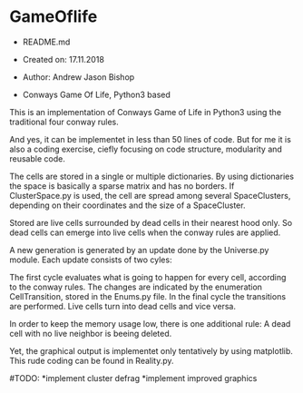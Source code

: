 # GameOflife

 * README.md

 *   Created on:         17.11.2018
 *   Author:             Andrew Jason Bishop

 * Conways Game Of Life, Python3 based

This is an implementation of Conways Game of Life in Python3 using the
traditional four conway rules.

And yes, it can be implementet in less than 50 lines of code. But for me it is
also a coding exercise, ciefly focusing on code structure, modularity and
reusable code.

The cells are stored in a single or multiple dictionaries. By using
dictionaries the space is basically a sparse matrix and has no borders.
If ClusterSpace.py is used, the cell are spread among several SpaceClusters,
depending on their coordinates and the size of a SpaceCluster.

Stored are live cells surrounded by dead cells in their nearest hood only.
So dead cells can emerge into live cells when the conway rules are applied.

A new generation is generated by an update done by the Universe.py module.
Each update consists of two cyles:

The first cycle evaluates what is going to happen for every cell, according to
the conway rules. The changes are indicated by the enumeration CellTransition,
stored in the Enums.py file. In the final cycle the transitions are performed.
Live cells turn into dead cells and vice versa.

In order to keep the memory usage low, there is one additional rule: A dead
cell with no live neighbor is beeing deleted.

Yet, the graphical output is implementet only tentatively by using matplotlib.
This rude coding can be found in Reality.py.

#TODO:
*implement cluster defrag
*implement improved graphics

